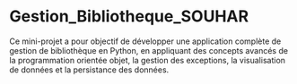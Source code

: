 # Gestion_Bibliotheque_SOUHAR
Ce mini-projet a pour objectif de développer une application complète de gestion de bibliothèque en Python, en appliquant des concepts avancés de la programmation orientée objet, la gestion des exceptions, la visualisation de données et la persistance des données. 
